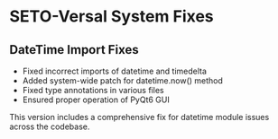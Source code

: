 # SETO-Versal System Fixes

## DateTime Import Fixes

- Fixed incorrect imports of datetime and timedelta
- Added system-wide patch for datetime.now() method
- Fixed type annotations in various files
- Ensured proper operation of PyQt6 GUI

This version includes a comprehensive fix for datetime module issues across the codebase.
